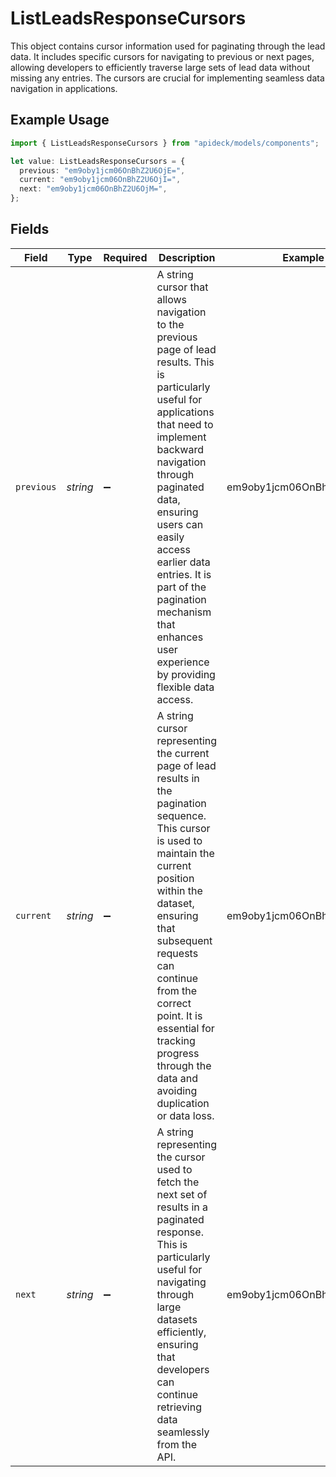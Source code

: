 # ListLeadsResponseCursors

This object contains cursor information used for paginating through the lead data. It includes specific cursors for navigating to previous or next pages, allowing developers to efficiently traverse large sets of lead data without missing any entries. The cursors are crucial for implementing seamless data navigation in applications.

## Example Usage

```typescript
import { ListLeadsResponseCursors } from "apideck/models/components";

let value: ListLeadsResponseCursors = {
  previous: "em9oby1jcm06OnBhZ2U6OjE=",
  current: "em9oby1jcm06OnBhZ2U6OjI=",
  next: "em9oby1jcm06OnBhZ2U6OjM=",
};
```

## Fields

| Field                                                                                                                                                                                                                                                                                                                                                       | Type                                                                                                                                                                                                                                                                                                                                                        | Required                                                                                                                                                                                                                                                                                                                                                    | Description                                                                                                                                                                                                                                                                                                                                                 | Example                                                                                                                                                                                                                                                                                                                                                     |
| ----------------------------------------------------------------------------------------------------------------------------------------------------------------------------------------------------------------------------------------------------------------------------------------------------------------------------------------------------------- | ----------------------------------------------------------------------------------------------------------------------------------------------------------------------------------------------------------------------------------------------------------------------------------------------------------------------------------------------------------- | ----------------------------------------------------------------------------------------------------------------------------------------------------------------------------------------------------------------------------------------------------------------------------------------------------------------------------------------------------------- | ----------------------------------------------------------------------------------------------------------------------------------------------------------------------------------------------------------------------------------------------------------------------------------------------------------------------------------------------------------- | ----------------------------------------------------------------------------------------------------------------------------------------------------------------------------------------------------------------------------------------------------------------------------------------------------------------------------------------------------------- |
| `previous`                                                                                                                                                                                                                                                                                                                                                  | *string*                                                                                                                                                                                                                                                                                                                                                    | :heavy_minus_sign:                                                                                                                                                                                                                                                                                                                                          | A string cursor that allows navigation to the previous page of lead results. This is particularly useful for applications that need to implement backward navigation through paginated data, ensuring users can easily access earlier data entries. It is part of the pagination mechanism that enhances user experience by providing flexible data access. | em9oby1jcm06OnBhZ2U6OjE=                                                                                                                                                                                                                                                                                                                                    |
| `current`                                                                                                                                                                                                                                                                                                                                                   | *string*                                                                                                                                                                                                                                                                                                                                                    | :heavy_minus_sign:                                                                                                                                                                                                                                                                                                                                          | A string cursor representing the current page of lead results in the pagination sequence. This cursor is used to maintain the current position within the dataset, ensuring that subsequent requests can continue from the correct point. It is essential for tracking progress through the data and avoiding duplication or data loss.                     | em9oby1jcm06OnBhZ2U6OjI=                                                                                                                                                                                                                                                                                                                                    |
| `next`                                                                                                                                                                                                                                                                                                                                                      | *string*                                                                                                                                                                                                                                                                                                                                                    | :heavy_minus_sign:                                                                                                                                                                                                                                                                                                                                          | A string representing the cursor used to fetch the next set of results in a paginated response. This is particularly useful for navigating through large datasets efficiently, ensuring that developers can continue retrieving data seamlessly from the API.                                                                                               | em9oby1jcm06OnBhZ2U6OjM=                                                                                                                                                                                                                                                                                                                                    |